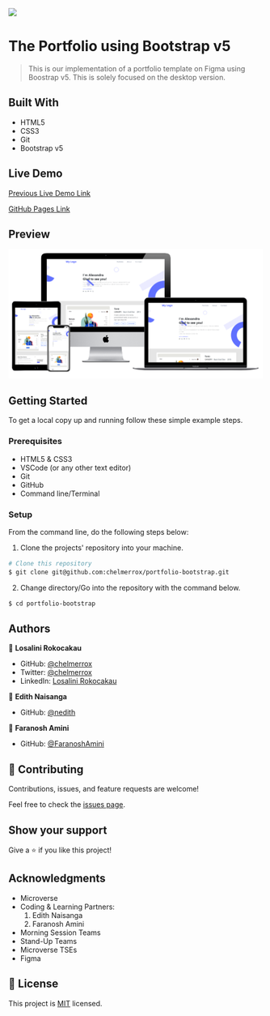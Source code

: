 ![](https://img.shields.io/badge/Microverse-blueviolet)

# The Portfolio using Bootstrap v5

> This is our implementation of a portfolio template on Figma using Boostrap v5.  This is solely focused on the desktop version. 

## Built With

- HTML5
- CSS3
- Git
- Bootstrap v5

## Live Demo

[Previous Live Demo Link](https://raw.githack.com/chelmerrox/portfolio-bootstrap/main/index.html)

[GitHub Pages Link](https://chelmerrox.github.io/portfolio-bootstrap/)

## Preview

![Website preview](images/preview.png)

## Getting Started

To get a local copy up and running follow these simple example steps.

### Prerequisites

- HTML5 & CSS3 
- VSCode (or any other text editor)
- Git
- GitHub
- Command line/Terminal

### Setup

From the command line, do the following steps below:

1. Clone the projects' repository into your machine.

```bash
# Clone this repository
$ git clone git@github.com:chelmerrox/portfolio-bootstrap.git

```
2. Change directory/Go into the repository with the command below.

```bash
$ cd portfolio-bootstrap

```

## Authors

👤 **Losalini Rokocakau**

- GitHub: [@chelmerrox](https://github.com/chelmerrox)
- Twitter: [@chelmerrox](https://twitter.com/chelmerrox)
- LinkedIn: [Losalini Rokocakau](https://linkedin.com/in/losalini-rokocakau)

👤 **Edith Naisanga**

- GitHub: [@nedith](https://github.com/nedith)

👤 **Faranosh Amini**

- GitHub: [@FaranoshAmini](https://github.com/FaranoshAmini)

## 🤝 Contributing

Contributions, issues, and feature requests are welcome!

Feel free to check the [issues page](https://github.com/chelmerrox/portfolio-bootstrap/issues).

## Show your support

Give a ⭐️ if you like this project!

## Acknowledgments

- Microverse
- Coding & Learning Partners: 
  1. Edith Naisanga
  2. Faranosh Amini
- Morning Session Teams
- Stand-Up Teams
- Microverse TSEs
- Figma 

## 📝 License

This project is [MIT](./MIT.md) licensed.